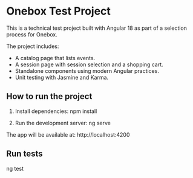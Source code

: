# Onebox Test Project

This is a technical test project built with Angular 18 as part of a selection process for Onebox.

The project includes:
- A catalog page that lists events.
- A session page with session selection and a shopping cart.
- Standalone components using modern Angular practices.
- Unit testing with Jasmine and Karma.

## How to run the project

1. Install dependencies:
npm install

2. Run the development server:
ng serve

The app will be available at: http://localhost:4200

## Run tests

ng test

